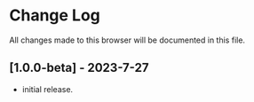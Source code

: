 # Change Log

All changes made to this browser will be documented in this file.

## [1.0.0-beta] - 2023-7-27

- initial release.
